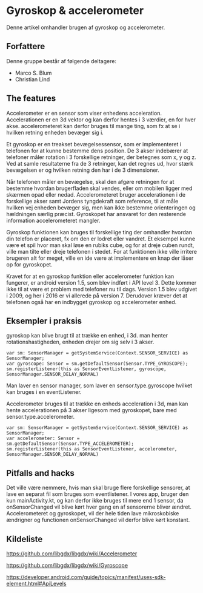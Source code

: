 # Gyroskop & accelerometer
Denne artikel omhandler brugen af gyroskop og accelerometer.

## Forfattere
Denne gruppe består af følgende deltagere:
- Marco S. Blum
- Christian Lind

## The features
Accelerometer er en sensor som viser enhedens acceleration. Accelerationen er en 3d vektor og kan derfor hentes i 3 værdier, en for hver akse. accelerometeret kan derfor bruges til mange ting, som fx at se i hvilken retning enheden bevæger sig i.


Et gyroskop er en treakset bevægelsessensor, som er implementeret i telefonen for at kunne bestemme dens position.
De 3 akser indebærer at telefoner måler rotation i 3 forskellige retninger, der betegnes som x, y og z.
Ved at samle resultaterne fra de 3 retninger, kan det regnes ud, hvor stærk bevægelsen er og hvilken retning den har i de 3 dimensioner.


Når telefonen måler en bevægelse, skal den afgøre retningen for at bestemme hvordan brugerfladen skal vendes, eller om mobilen ligger med skærmen opad eller nedad.
Accelerometeret bruger accelerationen i de forskellige akser samt Jordens tyngdekraft som reference, til at måle hvilken vej enheden bevæger sig, men kan ikke bestemme orienteringen og hældningen særlig præcist. Gyroskopet har ansvaret for den resterende information accelerometeret mangler.


Gyroskop funktionen kan bruges til forskellige ting der omhandler hvordan din telefon er placeret, fx om den er lodret eller vandret. Et eksempel kunne være et spil hvor man skal løse en rubiks cube, og for at dreje cuben rundt, ville man tilte eller dreje telefonen i stedet. For at funktionen ikke ville irritere brugeren alt for meget, ville en ide være at implementere en knap der låser op for gyroskopet.


Kravet for at en gyroskop funktion eller accelerometer funktion kan fungerer, er android version 1.5, som blev indført i API level 3. Dette kommer ikke til at være et problem med telefoner nu til dags. Version 1.5 blev udgivet i 2009, og her i 2016 er vi allerede på version 7.
Derudover kræver det at telefonen også har en indbygget gyroskop og accelerometer enhed. 

## Eksempler i praksis
gyroskop kan blive brugt til at trække en enhed, i 3d.
man henter rotationshastigheden, enheden drejer om sig selv i 3 akser.
```
var sm: SensorManager = getSystemService(Context.SENSOR_SERVICE) as SensorManager;
var gyroscope: Sensor = sm.getDefaultSensor(Sensor.TYPE_GYROSCOPE);
sm.registerListener(this as SensorEventListener, gyroscope, SensorManager.SENSOR_DELAY_NORMAL)
```
Man laver en sensor manager, som laver en sensor.type.gyroscope hvilket kan bruges i en eventListener.


Accelerometer bruges til at trække en enheds acceleration i 3d, man kan hente accelerationen på 3 akser ligesom med gyroskopet, bare med sensor.type.accelerometer.
```
var sm: SensorManager = getSystemService(Context.SENSOR_SERVICE) as SensorManager;
var accelerometer: Sensor = sm.getDefaultSensor(Sensor.TYPE_ACCELEROMETER);
sm.registerListener(this as SensorEventListener, accelerometer, SensorManager.SENSOR_DELAY_NORMAL)
```

## Pitfalls and hacks
Det ville være nemmere, hvis man skal bruge flere forskellige sensorer, at lave en separat fil som bruges som eventlistener. I vores app, bruger den kun mainActivity.kt, og kan derfor ikke bruges til mere end 1 sensor, da onSensorChanged vil blive kørt hver gang en af sensorerne bliver ændret.
Accelerometeret og gyroskopet, vil der hele tiden lave mikroskobiske ændrigner og functionen  onSensorChanged vil derfor blive kørt konstant.

## Kildeliste
https://github.com/libgdx/libgdx/wiki/Accelerometer 

https://github.com/libgdx/libgdx/wiki/Gyroscope 

https://developer.android.com/guide/topics/manifest/uses-sdk-element.html#ApiLevels
